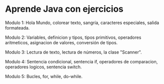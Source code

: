 # Aprende Java con ejercicios

Modulo 1:
Hola Mundo, colorear texto, sangría, caracteres especiales, salida formateada.

Modulo 2:
Variables, definicion y tipos, tipos primitivos, operadores aritmeticos, asignacion de valores, conversión de tipos.

Modulo 3:
Lectura de texto, lectura de números, la clase "Scanner".

Modulo 4:
Sentencia condicional, sentencia if, operadores de comparacion, operadores logicos, sentencia switch.

Modulo 5:
Bucles, for, while, do-while.
